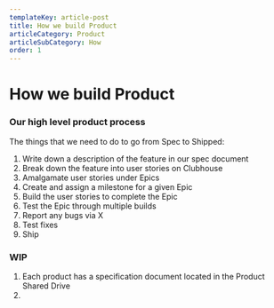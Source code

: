 ```yaml
---
templateKey: article-post
title: How we build Product
articleCategory: Product
articleSubCategory: How
order: 1
---
```


# How we build Product

### Our high level product process

The things that we need to do to go from Spec to Shipped:

1. Write down a description of the feature in our spec document
2. Break down the feature into user stories on Clubhouse
3. Amalgamate user stories under Epics
4. Create and assign a milestone for a given Epic
5. Build the user stories to complete the Epic
6. Test the Epic through multiple builds
7. Report any bugs via X
8. Test fixes
9. Ship

### WIP

1. Each product has a specification document located in the Product Shared Drive
2. 